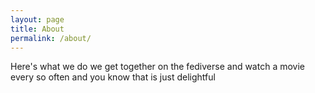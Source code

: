 ```yaml
---
layout: page
title: About
permalink: /about/
---
```


Here's what we do we get together on the fediverse and watch a movie every so often and you know that is just delightful

